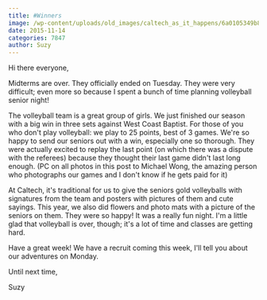```yaml
---
title: #Winners
image: /wp-content/uploads/old_images/caltech_as_it_happens/6a0105349b8251970b01b8d171e2ba970c.jpg
date: 2015-11-14
categories: 7847
author: Suzy
---
```



Hi there everyone,

Midterms are over. They officially ended on Tuesday. They were very difficult; even more so because I spent a bunch of time planning volleyball senior night!

The volleyball team is a great group of girls. We just finished our season with a big win in three sets against West Coast Baptist. For those of you who don't play volleyball: we play to 25 points, best of 3 games. We're so happy to send our seniors out with a win, especially one so thorough. They were actually excited to replay the last point (on which there was a dispute with the referees) because they thought their last game didn't last long enough. (PC on all photos in this post to Michael Wong, the amazing person who photographs our games and I don't know if he gets paid for it)

At Caltech, it's traditional for us to give the seniors gold volleyballs with signatures from the team and posters with pictures of them and cute sayings. This year, we also did flowers and photo mats with a picture of the seniors on them. They were so happy! It was a really fun night. I'm a little glad that volleyball is over, though; it's a lot of time and classes are getting hard.

Have a great week! We have a recruit coming this week, I'll tell you about our adventures on Monday.

Until next time,

Suzy

